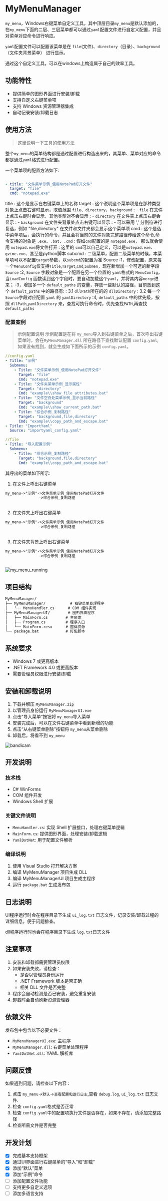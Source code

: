 # MyMenuManager

``my_menu``，Windows右键菜单自定义工具，其中顶层目录``my_menu``是默认添加的，在``my_menu``下面的二层、三层菜单都可以通过``yaml``配置文件进行自定义配置，并且对菜单对应命令进行响应。

``yaml``配置文件可以配置该菜单是在 ``file``(文件)、``directory``（目录）、``background``（文件夹背景菜单） 进行显示。

通过这个自定义工具，可以在windows上构造属于自己的效率工具。

## 功能特性

- 提供简单的图形界面进行安装/卸载
- 支持自定义右键菜单项
- 支持 Windows 资源管理器集成
- 自动记录安装/卸载日志

## 使用方法
> 这里说明一下工具的使用方法

整个``my_menu``的菜单结构都是通过配置进行构造出来的，其菜单、菜单对应的命令都是通过``yaml``格式进行配置。

一个菜单项的配置方法如下:
```yaml

- title: "文件菜单示例_使用NotePad打开文件"
  target: "file"
  cmd: "notepad.exe"

```

title
: 这个是显示在右键菜单上的名称
target
: 这个说明这个菜单项是在那种类型对象上点击右键时显示，取值范围 ``file``、``directory``、``background``
: - ``file`` 在文件上点击右键时会显示，其他类型对不会显示
: - ``directory`` 在文件夹上点击右键会显示
: - ``background`` 在文件夹背景处点击右键可以显示
: - 可以采用 ',' 分割符进行复选，例如 "file,directory" 在文件和文件夹都会显示这个菜单项
cmd
: 这个是选中菜单项后，会执行的命令，并且会将当前的文件对象完整路径传给这个命令,命令支持的对象是 ``.exe``、``.bat``、``.cmd``
: 假如``cmd``配置的是 ``notepad.exe``， 那么就会使用 ``notepad.exe``将文件打开
: 这里的 ``cmd``可以自己定义，可以是``notepad.exe``、``gvime.exe``、甚至是python脚本
subcmd
: 二级菜单，配置二级菜单的时候，本菜单项可以不配置``target``参数，以``subcmd``的配置为准
Source
:1，修改配置，原来每一个``MenuConfig``仅支持``Title``,``Target``,``Cmd``,``Submen``，现在新增加一个可选的新字段 ``Source``
:2, ``Source`` 字段对象是一个配置在另一个位置的 ``yaml``格式的 ``MenuConfig``， 当``LoadConfig`` 函数读到这个字段时，要自动加载这个``yaml``，并将其内容``merge``进来；
:3，增加多一个 ``default_paths`` 的变量，存放一些默认的路径，目前放到这个 ``default_paths`` 中的路径有:
:   3.1 ``dllPath``所在的的 ``dllDirectory``
:   3.2 每一个``Source``字段对应配置 ``yaml`` 的 ``yamlDirectory``
:4, ``default_paths`` 中的优先级，按照 ``dllPath``,``yamlDirectory`` 来，查找可执行命令时，优先查找``PATH``,再查找 ``default_paths``

### 配置案例
> 示例配置说明
示例配置是在将 ``my_menu``导入到右键菜单之后，首次呼出右键菜单时，会在``MyMenuManager.dll`` 所在路径下查找默认配置 ``config.yaml``,如果没有找到，就会生成如下面所示的示例 ``config.yaml``。

```yaml
//config.yaml
- Title: "示例"
  Submenu:  
    - Title: "文件菜单示例_使用NotePad打开文件"
      Target: "file"
      Cmd: "notepad.exe"
    - Title: "文件夹菜单示例_显示属性"
      Target: "directory"
      Cmd: "example\\show_file_attributes.bat"
    - Title: "文件空白处菜单示例_显示当前路径"
      Target: "background"
      Cmd: "example\\show_current_path.bat"
    - Title: "综合示例_复制路径"
      Target: "background,file,directory"
      Cmd: "example\\copy_path_and_escape.bat"
- Title: "ImportYaml"
  Source: "importyaml_config.yaml"

//file
- Title: "导入配置示例"
  Submenu:  
    - Title: "综合示例_复制路径"
      Target: "background,file,directory"
      Cmd: "example\\copy_path_and_escape.bat"

```
其呼出的菜单如下所示:
1. 在文件上呼出右键菜单
```txt
my_menu->"示例"->文件菜单示例_使用NotePad打开文件
               ->综合示例_复制路径
            
```
2. 在文件夹上呼出右键菜单
```txt
my_menu->"示例"->文件菜单示例_使用NotePad打开文件
               ->综合示例_复制路径
            
```
3. 在文件夹背景上呼出右键菜单
```txt
my_menu->"示例"->文件菜单示例_使用NotePad打开文件
               ->综合示例_复制路径
            
```

![my_menu_running](https://github.com/user-attachments/assets/a23bef96-f384-4cc1-b32b-17c8d05caa1a)



## 项目结构

```txt
MyMenuManager/
├── MyMenuManager/           # 右键菜单处理程序
│   └── MenuHandler.cs      # COM 组件实现
├── MyMenuManagerUI/        # 图形界面程序
│   ├── MainForm.cs        # 主窗体
│   ├── Program.cs         # 程序入口
│   └── MainForm.resx      # 窗体资源
└── package.bat            # 打包脚本
```

## 系统要求

- Windows 7 或更高版本
- .NET Framework 4.0 或更高版本
- 需要管理员权限进行安装/卸载

## 安装和卸载说明

1. 下载并解压 `MyMenuManager.zip`
2. 以管理员身份运行 `MyMenuManagerUI.exe`
3. 点击“导入菜单”按钮将 ``my_menu``导入菜单
4. 安装完成后，可以在文件右键菜单中看到新增的功能
5. 点击“从右键菜单删除”按钮将 ``my_menu``从菜单删除
5. 卸载后，将看不到 ``my_menu``

![bandicam](https://github.com/user-attachments/assets/b896ec8d-0a6a-4ea3-9f74-1733e0316f12)


## 开发说明

### 技术栈
- C# WinForms
- COM 组件开发
- Windows Shell 扩展

### 关键文件说明
- `MenuHandler.cs`: 实现 Shell 扩展接口，处理右键菜单逻辑
- `MainForm.cs`: 提供图形界面，处理安装/卸载逻辑
- `YamlDotNet`: 用于配置文件解析

### 编译说明
1. 使用 Visual Studio 打开解决方案
2. 编译 MyMenuManager 项目生成 DLL
3. 编译 MyMenuManagerUI 项目生成主程序
4. 运行 `package.bat` 生成发布包

## 日志说明

UI程序运行时会在程序目录下生成 `ui_log.txt` 日志文件，记录安装/卸载过程的详细信息，便于问题排查。

dll程序运行时也会在程序目录下生成 ``log.txt``日志文件


## 注意事项

1. 安装和卸载都需要管理员权限
2. 如果安装失败，请检查：
   - 是否以管理员身份运行
   - .NET Framework 版本是否正确
   - 相关 DLL 文件是否完整
3. 程序会自动检测是否已安装，避免重复安装
4. 卸载时会自动刷新资源管理器

## 依赖文件

发布包中包含以下必要文件：
- `MyMenuManagerUI.exe`: 主程序
- `MyMenuManager.dll`: 右键菜单处理程序
- `YamlDotNet.dll`: YAML 解析库

## 问题反馈

如果遇到问题，请检查以下内容：
1. 点击 ``my_menu``->``默认``->``查看配置和运行日志``,查看 ``debug.log``,  `ui_log.txt` 日志文件.
2. 检查 ``config.yaml``格式是否正常
3. 检查 ``config.yaml``中的配置项执行文件是否存在，如果不存在，请添加完整路径
4. 检查所需文件是否完整

## 开发计划

- [x] 完成基本支持框架
- [x] 通过UI界面进行右键菜单的“导入”和“卸载”
- [x] 添加“默认”菜单
- [x] 添加“示例”命令
- [ ] 添加配置文件功能
- [ ] 支持更多自定义选项
- [ ] 添加多语言支持
